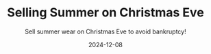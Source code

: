 ---
title: Selling Summer on Christmas Eve
subtitle: Sell summer wear on Christmas Eve to avoid bankruptcy!
date: 2024-12-08
time: 00:00
type: games
content: |
  Selling Summer on Christmas Eve is a salesman simulator where you have to make enough money to pay off your summerwear company's debt before Christmas Eve. It's set in a coastal city during a snowy night, and you have to talk to civilians, negotiate prices, and avoid selling low.

  [Play Now](https://meringue-rouge.itch.io/selling-summer-on-christmas-eve)
---